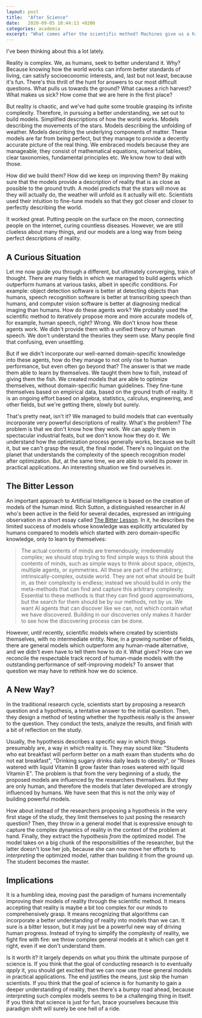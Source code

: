 ```yaml
---
layout: post
title:  "After Science"
date:   2020-09-05 10:44:13 +0200
categories: academia
excerpt: "What comes after the scientific method? Machines give us a hint."
---
```

I've been thinking about this a lot lately.

Reality is complex. We, as humans, seek to better understand it. Why? Because knowing how the world works can inform better standards of living, can satisfy socioeconomic interests, and, last but not least, because it's fun. There's this thrill of the hunt for answers to our most difficult questions. What pulls us towards the ground? What causes a rich harvest? What makes us sick? How come that we are here in the first place?

But reality is chaotic, and we've had quite some trouble grasping its infinite complexity. Therefore, in pursuing a better understanding, we set out to build models. Simplified descriptions of how the world works. Models describing the movements of the stars. Models describing the unfolding of weather. Models describing the underlying components of matter. These models are far from being perfect, but they manage to provide a decently accurate picture of the real thing. We embraced models because they are manageable, they consist of mathematical equations, numerical tables, clear taxonomies, fundamental principles etc. We know how to deal with those.

How did we build them? How did we keep on improving them? By making sure that the models provide a description of reality that is as close as possible to the ground truth. A model predicts that the stars will move as they will actually do, the weather will unfold as it actually will etc. Scientists used their intuition to fine-tune models so that they got closer and closer to perfectly describing the world.

It worked great. Putting people on the surface on the moon, connecting people on the internet, curing countless diseases. However, we are still clueless about many things, and our models are a long way from being perfect descriptions of reality.

## A Curious Situation

Let me now guide you through a different, but ultimately converging, train of thought. There are many fields in which we managed to build agents which outperform humans at various tasks, albeit in specific conditions. For example: object detection software is better at detecting objects than humans, speech recognition software is better at transcribing speech than humans, and computer vision software is better at diagnosing medical imaging than humans. How do these agents work? We probably used the scientific method to iteratively propose more and more accurate models of, for example, human speech, right? Wrong. We don't know how these agents work. We didn't provide them with a unified theory of human speech. We don't understand the theories they seem use. Many people find that confusing, even unsettling.

But if we didn't incorporate our well-earned domain-specific knowledge into these agents, how do they manage to not only rise to human performance, but even often go beyond that? The answer is that we made them able to learn by themselves. We taught them how to fish, instead of giving them the fish. We created models that are able to optimize themselves, without domain-specific human guidelines. They fine-tune themselves based on empirical data, based on the ground truth of reality. It is an ongoing effort based on algebra, statistics, calculus, engineering, and other fields, but we're getting there, slowly but surely.

That's pretty neat, isn't it? We managed to build models that can eventually incorporate very powerful descriptions of reality. What's the problem? The problem is that we don't know how they work. We can apply them in spectacular industrial feats, but we don't know how they do it. We understand how the optimization process generally works, because we built it, but we can't grasp the result, the final model. There's no linguist on the planet that understands the complexity of the speech recognition model after optimization. But, at the same time, we are able to wield its power in practical applications. An interesting situation we find ourselves in.

## The Bitter Lesson

An important approach to Artificial Intelligence is based on the creation of models of the human mind. Rich Sutton, a distinguished researcher in AI who's been active in the field for several decades, expressed an intriguing observation in a short essay called [The Bitter Lesson](http://incompleteideas.net/IncIdeas/BitterLesson.html). In it, he describes the limited success of models whose knowledge was explicitly articulated by humans compared to models which started with zero domain-specific knowledge, only to learn by themselves:

> The actual contents of minds are tremendously, irredeemably complex; we should stop trying to find simple ways to think about the contents of minds, such as simple ways to think about space, objects, multiple agents, or symmetries. All these are part of the arbitrary, intrinsically-complex, outside world. They are not what should be built in, as their complexity is endless; instead we should build in only the meta-methods that can find and capture this arbitrary complexity. Essential to these methods is that they can find good approximations, but the search for them should be by our methods, not by us. We want AI agents that can discover like we can, not which contain what we have discovered. Building in our discoveries only makes it harder to see how the discovering process can be done.

However, until recently, scientific models where created by scientists themselves, with no intermediate entity. Now, in a growing number of fields, there are general models which outperform any human-made alternative, and we didn't even have to tell them how to do it. What gives? How can we reconcile the respectable track record of human-made models with the outstanding performance of self-improving models? To answer that question we may have to rethink how we do science.

## A New Way?

In the traditional research cycle, scientists start by proposing a research question and a hypothesis, a tentative answer to the initial question. Then, they design a method of testing whether the hypothesis really is the answer to the question. They conduct the tests, analyze the results, and finish with a bit of reflection on the study. 

Usually, the hypothesis describes a specific way in which things presumably are, a way in which reality *is*. They may sound like: "Students who eat breakfast will perform better on a math exam than students who do not eat breakfast", "Drinking sugary drinks daily leads to obesity", or "Roses watered with liquid Vitamin B grow faster than roses watered with liquid Vitamin E". The problem is that from the very beginning of a study, the proposed models are influenced by the researchers themselves. But they are only human, and therefore the models that later developed are strongly influenced by humans. We have seen that this is not the only way of building powerful models.

How about instead of the researchers proposing a hypothesis in the very first stage of the study, they limit themselves to just posing the research question? Then, they throw in a general model that is expressive enough to capture the complex dynamics of reality in the context of the problem at hand. Finally, they extract the hypothesis *from* the optimized model. The model takes on a big chunk of the responsibilities of the researcher, but the latter doesn't lose her job, because she can now move her efforts to *interpreting* the optimized model, rather than building it from the ground up. The student becomes the master.

## Implications

It is a humbling idea, moving past the paradigm of humans incrementally improving their models of reality through the scientific method. It means accepting that reality is maybe a bit too complex for our minds to comprehensively grasp. It means recognizing that algorithms can incorporate a better understanding of reality into models than we can. It sure is a bitter lesson, but it may just be a powerful new way of driving human progress. Instead of trying to simplify the complexity of reality, we fight fire with fire: we throw complex general models at it which can get it right, even if we don't understand them.

Is it worth it? It largely depends on what you think the ultimate purpose of science is. If you think that the goal of conducting research is to eventually *apply* it, you should get excited that we can now use these general models in practical applications. The end justifies the means, just skip the human scientists. If you think that the goal of science is for humanity to gain a deeper understanding of reality, then there's a bumpy road ahead, because interpreting such complex models seems to be a challenging thing in itself. If you think that science is just for fun, brace yourselves because this paradigm shift will surely be one hell of a ride.